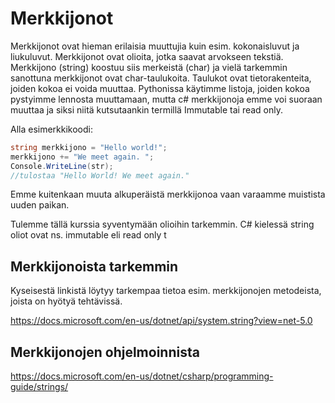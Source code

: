 # Merkkijonot

Merkkijonot ovat hieman erilaisia muuttujia kuin esim. kokonaisluvut ja liukuluvut. Merkkijonot ovat olioita, jotka saavat arvokseen tekstiä. Merkkijono (string) koostuu siis merkeistä (char) ja vielä tarkemmin sanottuna merkkijonot ovat char-taulukoita. Taulukot ovat tietorakenteita, joiden kokoa ei voida muuttaa. Pythonissa käytimme listoja, joiden kokoa pystyimme lennosta muuttamaan, mutta c# merkkijonoja emme voi suoraan muuttaa ja siksi niitä kutsutaankin termillä Immutable tai read only.

Alla esimerkkikoodi:
```c#
string merkkijono = "Hello world!";
merkkijono += "We meet again. ";
Console.WriteLine(str);
//tulostaa "Hello World! We meet again."

```
Emme kuitenkaan muuta alkuperäistä merkkijonoa vaan varaamme muistista uuden paikan. 


Tulemme tällä kurssia syventymään olioihin tarkemmin. C# kielessä string oliot ovat ns. immutable eli read only t

## Merkkijonoista tarkemmin

Kyseisestä linkistä löytyy tarkempaa tietoa esim. merkkijonojen metodeista, joista on hyötyä tehtävissä.

https://docs.microsoft.com/en-us/dotnet/api/system.string?view=net-5.0

## Merkkijonojen ohjelmoinnista

https://docs.microsoft.com/en-us/dotnet/csharp/programming-guide/strings/

